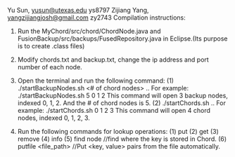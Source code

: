 Yu Sun, yusun@utexas.edu ys8797
Zijiang Yang, yangzijiangjosh@gmail.com zy2743
Compilation instructions:
1. Run the MyChord/src/chord/ChordNode.java and FusionBackup/src/backups/FusedRepository.java in Eclipse.(Its purpose is to create .class files)

2. Modify chords.txt and backup.txt, change the ip address and port number of each node.

3. Open the terminal and run the following command:
(1) ./startBackupNodes.sh <# of chord nodes> <index of node> ..
    For example:
    ./startBackupNodes.sh 5 0 1 2
    This command will open 3 backup nodes, indexed 0, 1, 2. And the # of chord nodes is 5.
(2) ./startChords.sh <index of node> ..
    For example:
    ./startChords.sh 0 1 2 3
    This command will open 4 chord nodes, indexed 0, 1, 2, 3.

4. Run the following commands for lookup operations:
(1) put <key> <value>
(2) get <key>
(3) remove <key>
(4) info 
(5) find node <key> //find where the key is stored in Chord.
(6) putfile <file_path> //Put <key, value> pairs from the file automatically.

